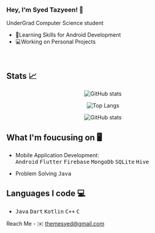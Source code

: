 ### Hey, I'm Syed Tazyeen! 👋
 UnderGrad Computer Science student
 - 🌱Learning Skills for Android Development
 - 💻Working on Personal Projects

<br>

## Stats 📈

<div align="center" >
 
 ![GitHub stats](https://github-readme-streak-stats.herokuapp.com/?user=syedtazyeen)

 ![Top Langs](https://github-readme-stats.vercel.app/api/top-langs/?username=syedtazyeen&layout=compact)
 
 ![GitHub stats](https://github-readme-stats.vercel.app/api?username=syedtazyeen&show_icons=true)
</div>

 


## What I'm foucusing on 🖥️
 - Mobile Application Development:
   <br>
   <kbd>Android</kbd> <kbd>Flutter</kbd> <kbd>Firebase</kbd> <kbd>MongoDb</kbd> <kbd>SQLite</kbd> <kbd>Hive</kbd> 
   <br>
    
 - Problem Solving
   <kbd>Java</kbd>

## Languages I code 💻
 - <kbd>Java</kbd> <kbd>Dart</kbd> <kbd>Kotlin</kbd> <kbd>C++</kbd> <kbd>C</kbd>




Reach Me - 
✉️ themesyed@gmail.com



<!--
**syedtazyeen/syedtazyeen** is a ✨ _special_ ✨ repository because its `README.md` (this file) appears on your GitHub profile.

Here are some ideas to get you started:

- 🔭 I’m currently working on ...
- 🌱 I’m currently learning ...
- 👯 I’m looking to collaborate on ...
- 🤔 I’m looking for help with ...
- 💬 Ask me about ...
- 📫 How to reach me: ...
- 😄 Pronouns: ...
- ⚡ Fun fact: ...
-->
